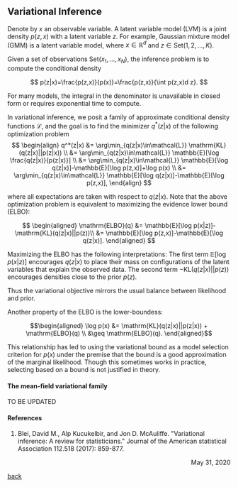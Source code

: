 ## Variational Inference

Denote by $x$ an observable variable. A latent variable model (LVM) is a joint density $p(z,x)$ with a latent variable $z$. For example, Gaussian mixture model (GMM) is a latent variable model, where $x\in\mathbb{R}^{d}$ and $z \in \mathrm{Set}(1,2,...,K)$.

Given a set of observations $\mathrm{Set}(x_1,...,x_N)$, the inference problem is to compute the conditional density 

$$
    p(z|x)=\frac{p(z,x)}{p(x)}=\frac{p(z,x)}{\int p(z,x)d z}.
$$

For many models, the integral in the denominator is unavailable in closed form or requires exponential time to compute.

In variational inference, we posit a family of approximate conditional density functions $\mathcal{L}$, and the goal is to find the minimizer $q^*(z|x)$ of the following optimization problem
$$
\begin{align}
q^*(z|x) &= \arg\min_{q(z|x)\in\mathcal{L}} \mathrm{KL}(q(z|x)||p(z|x)) \\
&= \arg\min_{q(z|x)\in\mathcal{L}} \mathbb{E}[\log \frac{q(z|x)}{p(z|x)}] \\
&= \arg\min_{q(z|x)\in\mathcal{L}} \mathbb{E}[\log q(z|x)]-\mathbb{E}[\log p(z,x)]+\log p(x) \\
&= \arg\min_{q(z|x)\in\mathcal{L}} \mathbb{E}[\log q(z|x)]-\mathbb{E}[\log p(z,x)],
\end{align}
$$

where all expectations are taken with respect to $q(z|x)$. Note that the above optimization problem is equivalent to maximizing the evidence lower bound (ELBO):

$$
\begin{aligned}
    \mathrm{ELBO}(q) &= \mathbb{E}[\log p(x|z)]-\mathrm{KL}(q(z|x)||p(z))\\
    &= \mathbb{E}[\log p(z,x)]-\mathbb{E}[\log q(z|x)].
\end{aligned}
$$

Maximizing the ELBO has the following interpretations: The first term $\mathbb{E}[\log p(x|z)]$ encourages $q(z|x)$ to place their mass on configurations of the latent variables that explain the observed data. The second term $-\mathrm{KL}(q(z|x)||p(z))$ encourages densities close to the prior $p(z)$. 

Thus the variational objective mirrors the usual balance between likelihood and prior.

Another property of the ELBO is the lower-boundess:

$$\begin{aligned}
    \log p(x) &= \mathrm{KL}(q(z|x)||p(z|x)) + \mathrm{ELBO}(q) \\
    &\geq \mathrm{ELBO}(q).
\end{aligned}$$

This relationship has led to using the variational bound as a model selection criterion for $p(x)$ under the premise that the bound is a good approximation of the marginal likelihood. Though this sometimes works in practice, selecting based on a bound is not justified in theory.

#### The mean-field variational family
TO BE UPDATED

#### References
1. Blei, David M., Alp Kucukelbir, and Jon D. McAuliffe. "Variational inference: A review for statisticians." Journal of the American statistical Association 112.518 (2017): 859-877.

<div style="text-align: right"> May 31, 2020 </div>

[<u>back</u>](../../ML.md)